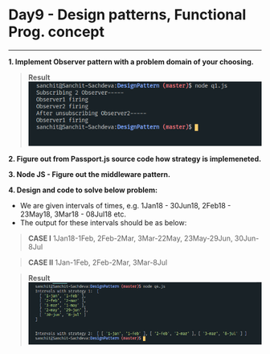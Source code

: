# Day9 -  Design patterns, Functional Prog. concept
---

**1. Implement Observer pattern with a problem domain of your choosing.**  
> **Result**
![Ques1](./DesignPattern/screenshots/q1.png)


**2. Figure out from Passport.js source code how strategy is implemeneted.**  


**3. Node JS - Figure out the middleware pattern.**  

**4. Design and code to solve below problem:**  
* We are given intervals of times, e.g. 1Jan18 - 30Jun18, 2Feb18 - 23May18, 3Mar18 - 08Jul18 etc.  
* The output for these intervals should be as below:  
> **CASE I** 
> 1Jan18-1Feb, 2Feb-2Mar, 3Mar-22May, 23May-29Jun, 30Jun-8Jul  

> **CASE II**
>1Jan-1Feb, 2Feb-2Mar, 3Mar-8Jul

> **Result**
![Ques4](./DesignPattern/screenshots/q4.png)




